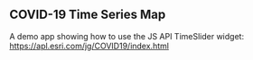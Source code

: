 ## COVID-19 Time Series Map

A demo app showing how to use the JS API TimeSlider widget: https://apl.esri.com/jg/COVID19/index.html
